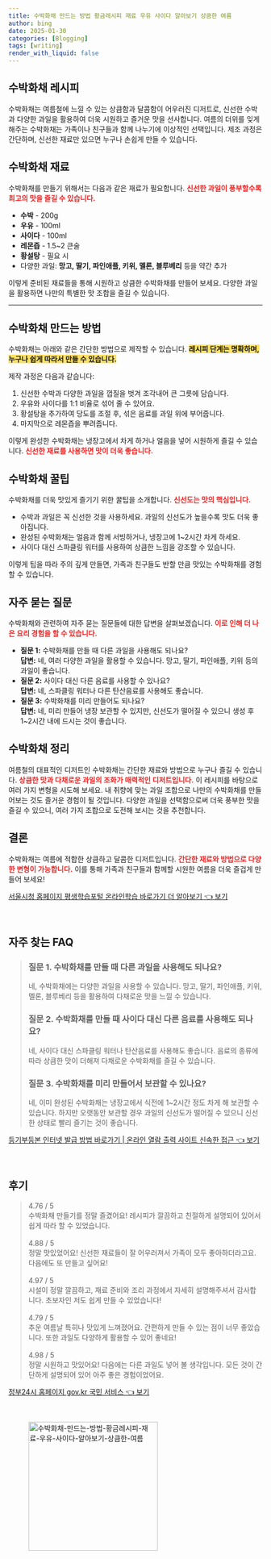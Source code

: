 ```yaml
---
title: 수박화채 만드는 방법 황금레시피 재료 우유 사이다 알아보기 상큼한 여름
author: bing
date: 2025-01-30
categories: [Blogging]
tags: [writing]
render_with_liquid: false
---
```



<h2 id='수박화채_레시피'>수박화채 레시피</h2>

<p>수박화채는 여름철에 느낄 수 있는 상큼함과 달콤함이 어우러진 디저트로, 신선한 수박과 다양한 과일을 활용하여 더욱 시원하고 즐거운 맛을 선사합니다. 여름의 더위를 잊게 해주는 수박화채는 가족이나 친구들과 함께 나누기에 이상적인 선택입니다. 제조 과정은 간단하며, 신선한 재료만 있으면 누구나 손쉽게 만들 수 있습니다.</p>

<h2 id='수박화채_재료'>수박화채 재료</h2>

<p>수박화채를 만들기 위해서는 다음과 같은 재료가 필요합니다. <b><span style="color: #ee2323;">신선한 과일이 풍부할수록 최고의 맛을 즐길 수 있습니다.</span></b></p>

<ul>
    <li><b>수박</b> - 200g</li>
    <li><b>우유</b> - 100ml</li>
    <li><b>사이다</b> - 100ml</li>
    <li><b>레몬즙</b> - 1.5~2 큰술</li>
    <li><b>황설탕</b> - 필요 시</li>
    <li>다양한 과일: <b>망고, 딸기, 파인애플, 키위, 멜론, 블루베리</b> 등을 약간 추가</li>
</ul>

<p>이렇게 준비된 재료들을 통해 시원하고 상큼한 수박화채를 만들어 보세요. 다양한 과일을 활용하면 나만의 특별한 맛 조합을 즐길 수 있습니다.</p>

<hr />

<h2 id='수박화채_만드는방법'>수박화채 만드는 방법</h2>

<p>수박화채는 아래와 같은 간단한 방법으로 제작할 수 있습니다. <b><span style="background-color: #ffe066;">레시피 단계는 명확하며, 누구나 쉽게 따라서 만들 수 있습니다.</span></b></p>

<p>제작 과정은 다음과 같습니다:</p>

<ol>
    <li>신선한 수박과 다양한 과일을 껍질을 벗겨 조각내어 큰 그릇에 담습니다.</li>
    <li>우유와 사이다를 1:1 비율로 섞어 줄 수 있어요.</li>
    <li>황설탕을 추가하여 당도를 조절 후, 섞은 음료를 과일 위에 부어줍니다.</li>
    <li>마지막으로 레몬즙을 뿌려줍니다.</li>
</ol>

<p>이렇게 완성한 수박화채는 냉장고에서 차게 하거나 얼음을 넣어 시원하게 즐길 수 있습니다. <b><span style="color: #ee2323;">신선한 재료를 사용하면 맛이 더욱 좋습니다.</span></b></p>

<h2 id='수박화채_꿀팁'>수박화채 꿀팁</h2>

<p>수박화채를 더욱 맛있게 즐기기 위한 꿀팁을 소개합니다. <b><span style="color: #ee2323;">신선도는 맛의 핵심입니다.</span></b></p>

<ul>
    <li>수박과 과일은 꼭 신선한 것을 사용하세요. 과일의 신선도가 높을수록 맛도 더욱 좋아집니다.</li>
    <li>완성된 수박화채는 얼음과 함께 서빙하거나, 냉장고에 1~2시간 차게 하세요.</li>
    <li>사이다 대신 스파클링 워터를 사용하여 상큼한 느낌을 강조할 수 있습니다.</li>
</ul>

<p>이렇게 팁을 따라 주의 깊게 만들면, 가족과 친구들도 반할 만큼 맛있는 수박화채를 경험할 수 있습니다.</p>

<h2 id='자주묻는질문'>자주 묻는 질문</h2>

<p>수박화채와 관련하여 자주 묻는 질문들에 대한 답변을 살펴보겠습니다. <b><span style="color: #ee2323;">이로 인해 더 나은 요리 경험을 할 수 있습니다.</span></b></p>

<ul>
    <li><b>질문 1:</b> 수박화채를 만들 때 다른 과일을 사용해도 되나요? <br>
    <b>답변:</b> 네, 여러 다양한 과일을 활용할 수 있습니다. 망고, 딸기, 파인애플, 키위 등의 과일이 좋습니다.</li>
    <li><b>질문 2:</b> 사이다 대신 다른 음료를 사용할 수 있나요? <br>
    <b>답변:</b> 네, 스파클링 워터나 다른 탄산음료를 사용해도 좋습니다.</li>
    <li><b>질문 3:</b> 수박화채를 미리 만들어도 되나요? <br>
    <b>답변:</b> 네, 미리 만들어 냉장 보관할 수 있지만, 신선도가 떨어질 수 있으니 생성 후 1~2시간 내에 드시는 것이 좋습니다.</li>
</ul>

<h2 id='수박화채_정리'>수박화채 정리</h2>

<p>여름철의 대표적인 디저트인 수박화채는 간단한 재료와 방법으로 누구나 즐길 수 있습니다. <b><span style="color: #ee2323;">상큼한 맛과 다채로운 과일의 조화가 매력적인 디저트입니다.</span></b> 이 레시피를 바탕으로 여러 가지 변형을 시도해 보세요. 내 취향에 맞는 과일 조합으로 나만의 수박화채를 만들어보는 것도 즐거운 경험이 될 것입니다. 다양한 과일을 선택함으로써 더욱 풍부한 맛을 즐길 수 있으니, 여러 가지 조합으로 도전해 보시는 것을 추천합니다.</p>

<h2 id='결론'>결론</h2>

<p>수박화채는 여름에 적합한 상큼하고 달콤한 디저트입니다. <b><span style="color: #ee2323;">간단한 재료와 방법으로 다양한 변형이 가능합니다.</span></b> 이를 통해 가족과 친구들과 함께할 시원한 여름을 더욱 즐겁게 만들어 보세요!</p>


<p><a class="click-button" title="서울시청 홈페이지 평생학습포털 온라인학습 바로가기 더 알아보기" href="https://greenforu.github.io/posts/%EC%84%9C%EC%9A%B8%EC%8B%9C%EC%B2%AD-%ED%99%88%ED%8E%98%EC%9D%B4%EC%A7%80-%ED%8F%89%EC%83%9D%ED%95%99%EC%8A%B5%ED%8F%AC%ED%84%B8-%EC%98%A8%EB%9D%BC%EC%9D%B8%ED%95%99%EC%8A%B5-%EB%B0%94%EB%A1%9C%EA%B0%80%EA%B8%B0-%EB%8D%94-%EC%95%8C%EC%95%84%EB%B3%B4%EA%B8%B0/" rel="dofollow">서울시청 홈페이지 평생학습포털 온라인학습 바로가기 더 알아보기 👈 보기</a></p><br>
<h2 id='자주_찾는_FAQ'>자주 찾는 FAQ</h2>
<div itemscope="" itemtype="https://schema.org/FAQPage"> 
<blockquote> 
<div itemscope="" itemprop="mainEntity" itemtype="https://schema.org/Question"> 
<h3 itemprop="name">질문 1. 수박화채를 만들 때 다른 과일을 사용해도 되나요? </h3> 
<div itemscope="" itemprop="acceptedAnswer" itemtype="https://schema.org/Answer"> 
<span itemprop="text"> 
<p>네, 수박화채에는 다양한 과일을 사용할 수 있습니다. 망고, 딸기, 파인애플, 키위, 멜론, 블루베리 등을 활용하여 다채로운 맛을 느낄 수 있습니다.</p> 
</span> 
</div> 
</div> 
<div itemscope="" itemprop="mainEntity" itemtype="https://schema.org/Question"> 
<h3 itemprop="name">질문 2. 수박화채를 만들 때 사이다 대신 다른 음료를 사용해도 되나요? </h3> 
<div itemscope="" itemprop="acceptedAnswer" itemtype="https://schema.org/Answer"> 
<span itemprop="text"> 
<p>네, 사이다 대신 스파클링 워터나 탄산음료를 사용해도 좋습니다. 음료의 종류에 따라 상큼한 맛이 더해져 다채로운 수박화채를 즐길 수 있습니다.</p> 
</span> 
</div> 
</div> 
<div itemscope="" itemprop="mainEntity" itemtype="https://schema.org/Question"> 
<h3 itemprop="name">질문 3. 수박화채를 미리 만들어서 보관할 수 있나요? </h3> 
<div itemscope="" itemprop="acceptedAnswer" itemtype="https://schema.org/Answer"> 
<span itemprop="text"> 
<p>네, 이미 완성된 수박화채는 냉장고에서 식전에 1~2시간 정도 차게 해 보관할 수 있습니다. 하지만 오랫동안 보관할 경우 과일의 신선도가 떨어질 수 있으니 신선한 상태로 빨리 즐기는 것이 좋습니다.</p> 
</span> 
</div> 
</div> 
</blockquote> 
</div>
<p><a class="click-button" title="등기부등본 인터넷 발급 방법 바로가기 | 온라인 열람 출력 사이트 신속한 접근" href="https://greenforu.github.io/posts/%EB%93%B1%EA%B8%B0%EB%B6%80%EB%93%B1%EB%B3%B8-%EC%9D%B8%ED%84%B0%EB%84%B7-%EB%B0%9C%EA%B8%89-%EB%B0%A9%EB%B2%95-%EB%B0%94%EB%A1%9C%EA%B0%80%EA%B8%B0-%EC%98%A8%EB%9D%BC%EC%9D%B8-%EC%97%B4%EB%9E%8C-%EC%B6%9C%EB%A0%A5-%EC%82%AC%EC%9D%B4%ED%8A%B8-%EC%8B%A0%EC%86%8D%ED%95%9C-%EC%A0%91%EA%B7%BC/" rel="dofollow">등기부등본 인터넷 발급 방법 바로가기 | 온라인 열람 출력 사이트 신속한 접근 👈 보기</a></p><br>
<h2 id='후기'>후기</h2>
<div itemscope itemtype="https://schema.org/Product">
  <blockquote>
  <div itemprop="review" itemscope itemtype="https://schema.org/Review">
      <div itemprop="reviewRating" itemscope itemtype="https://schema.org/Rating"> <span itemprop="ratingValue">4.76</span> / <span itemprop="bestRating">5</span> </div>
      <span itemprop="reviewBody">수박화채 만들기를 정말 즐겼어요! 레시피가 깔끔하고 친절하게 설명되어 있어서 쉽게 따라 할 수 있었습니다.</span>
  </div>
  <br>
  <div itemprop="review" itemscope itemtype="https://schema.org/Review">
      <div itemprop="reviewRating" itemscope itemtype="https://schema.org/Rating"> <span itemprop="ratingValue">4.88</span> / <span itemprop="bestRating">5</span> </div>
      <span itemprop="reviewBody">정말 맛있었어요! 신선한 재료들이 잘 어우러져서 가족이 모두 좋아하더라고요. 다음에도 또 만들고 싶어요!</span>
  </div>
  <br>
  <div itemprop="review" itemscope itemtype="https://schema.org/Review">
      <div itemprop="reviewRating" itemscope itemtype="https://schema.org/Rating"> <span itemprop="ratingValue">4.97</span> / <span itemprop="bestRating">5</span> </div>
      <span itemprop="reviewBody">시설이 정말 깔끔하고, 재료 준비와 조리 과정에서 자세히 설명해주셔서 감사합니다. 초보자인 저도 쉽게 만들 수 있었습니다!</span>
  </div>
  <br>
  <div itemprop="review" itemscope itemtype="https://schema.org/Review">
      <div itemprop="reviewRating" itemscope itemtype="https://schema.org/Rating"> <span itemprop="ratingValue">4.79</span> / <span itemprop="bestRating">5</span> </div>
      <span itemprop="reviewBody">추운 여름날 특히나 맛있게 느껴졌어요. 간편하게 만들 수 있는 점이 너무 좋았습니다. 또한 과일도 다양하게 활용할 수 있어 좋네요!</span>
  </div>
  <br>
  <div itemprop="review" itemscope itemtype="https://schema.org/Review">
      <div itemprop="reviewRating" itemscope itemtype="https://schema.org/Rating"> <span itemprop="ratingValue">4.98</span> / <span itemprop="bestRating">5</span> </div>
      <span itemprop="reviewBody">정말 시원하고 맛있어요! 다음에는 다른 과일도 넣어 볼 생각입니다. 모든 것이 간단하게 설명되어 있어 아주 좋은 경험이었어요.</span>
  </div>
  </blockquote>
</div>
<p><a class="click-button" title="정부24시 홈페이지 gov.kr 국민 서비스" href="https://greenforu.github.io/posts/%EC%A0%95%EB%B6%8024%EC%8B%9C-%ED%99%88%ED%8E%98%EC%9D%B4%EC%A7%80-gov.kr-%EA%B5%AD%EB%AF%BC-%EC%84%9C%EB%B9%84%EC%8A%A4/" rel="dofollow">정부24시 홈페이지 gov.kr 국민 서비스 👈 보기</a></p><br>
<figure class="image"><img src="https://greenforu.github.io/assets/img/thumbnail/수박화채-만드는-방법-황금레시피-재료-우유-사이다-알아보기-상큼한-여름.webp" alt="수박화채-만드는-방법-황금레시피-재료-우유-사이다-알아보기-상큼한-여름" width="256" height="256"></figure>